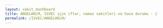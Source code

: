 ```yaml
---
layout: vakit_dashboard
title: ANGELHOLM, ISVEC için iftar, namaz vakitleri ve hava durumu - ilçe/eyalet seç
permalink: /ISVEC/ANGELHOLM/
---
```


<script type="text/javascript">
  var GLOBAL_COUNTRY = 'ISVEC';
  var GLOBAL_CITY = 'ANGELHOLM';
  var GLOBAL_STATE = '';
  var lat = 72;
  var lon = 21;
</script>
